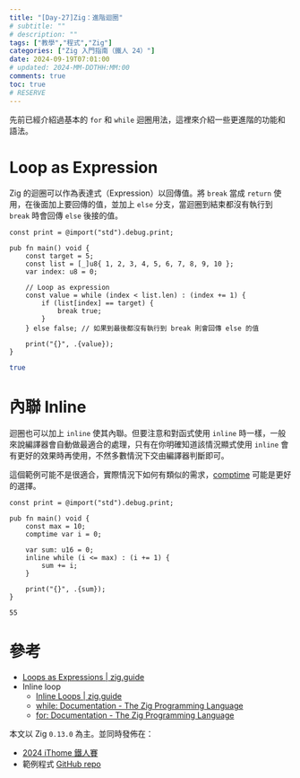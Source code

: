 ```yaml
---
title: "[Day-27]Zig：進階迴圈"
# subtitle: ""
# description: ""
tags: ["教學","程式","Zig"]
categories: ["Zig 入門指南（鐵人 24）"]
date: 2024-09-19T07:01:00
# updated: 2024-MM-DDTHH:MM:00
comments: true
toc: true
# RESERVE
---
```


先前已經介紹過基本的 `for` 和 `while` 迴圈用法，這裡來介紹一些更進階的功能和語法。

<!-- more -->

# Loop as Expression

Zig 的迴圈可以作為表達式（Expression）以回傳值。將 `break` 當成 `return` 使用，在後面加上要回傳的值，並加上 `else` 分支，當迴圈到結束都沒有執行到 `break` 時會回傳 `else` 後接的值。

```zig
const print = @import("std").debug.print;

pub fn main() void {
    const target = 5;
    const list = [_]u8{ 1, 2, 3, 4, 5, 6, 7, 8, 9, 10 };
    var index: u8 = 0;

    // Loop as expression
    const value = while (index < list.len) : (index += 1) {
        if (list[index] == target) {
            break true;
        }
    } else false; // 如果到最後都沒有執行到 break 則會回傳 else 的值

    print("{}", .{value});
}
```

```bash
true
```

# 內聯 Inline

迴圈也可以加上 `inline` 使其內聯。但要注意和對函式使用 `inline` 時一樣，一般來說編譯器會自動做最適合的處理，只有在你明確知道該情況顯式使用 `inline` 會有更好的效果時再使用，不然多數情況下交由編譯器判斷即可。

這個範例可能不是很適合，實際情況下如何有類似的需求，[comptime](/posts/it24-zig-24-comptime) 可能是更好的選擇。

```zig
const print = @import("std").debug.print;

pub fn main() void {
    const max = 10;
    comptime var i = 0;

    var sum: u16 = 0;
    inline while (i <= max) : (i += 1) {
        sum += i;
    }

    print("{}", .{sum});
}
```

```bash
55
```

# 參考

- [Loops as Expressions | zig.guide](https://zig.guide/language-basics/loops-as-expressions)
- Inline loop
    - [Inline Loops | zig.guide](https://zig.guide/language-basics/inline-loops)
    - [while: Documentation - The Zig Programming Language](https://ziglang.org/documentation/0.13.0/#inline-while)
    - [for: Documentation - The Zig Programming Language](https://ziglang.org/documentation/0.13.0/#inline-for)

本文以 Zig `0.13.0` 為主。並同時發佈在：

- [2024 iThome 鐵人賽](https://ithelp.ithome.com.tw/articles/10354071)
- 範例程式 [GitHub repo](https://github.com/ziteh/zig-learn-it24/tree/main/loop_advanced)
